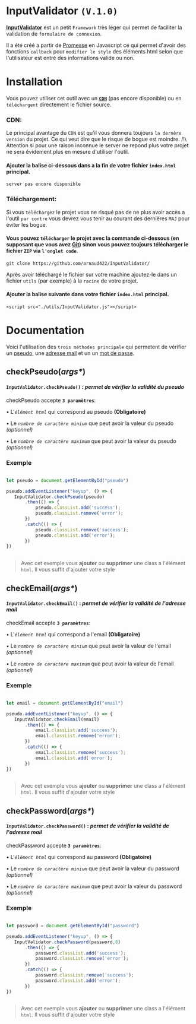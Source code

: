 # InputValidator `(V.1.0)`
 **[InputValidator](https://github.com/arnaud422/InputValidator/)** est un petit `Framework` très léger qui permet de faciliter la validation de `formulaire de connexion`.

Il a été créé a partir de [Promesse](https://developer.mozilla.org/fr/docs/Web/JavaScript/Guide/Using_promises) en Javascript ce qui permet d'avoir des fonctions `callback` pour `modifier le style` des éléments html selon que l'utilisateur est entré des informations valide ou non. 

# Installation
Vous pouvez utiliser cet outil avec un **[`CDN`](https://gcorelabs.com/cdn/what-is-cdn/)** (pas encore disponible) ou en `téléchargent` directement le fichier source.

### CDN:
Le principal avantage du `CDN` est qu'il vous donnera toujours `la dernère version` du projet. Ce qui veut dire que le risque de bogue est moindre. /!\ Attention si pour une raison inconnue le server ne repond plus votre projet ne sera évidement plus en mesure d'utiliser l'outil.

#### Ajouter la balise ci-dessous dans a la fin de votre fichier `index.html` principal.
    server pas encore disponible

### Téléchargement:
Si vous `téléchargez` le projet vous ne risqué pas de ne plus avoir accès a l'outil `par contre` vous devrez vous tenir au courant des dernières `MAJ` pour éviter les bogue.

 #### Vous pouvez `télécharger` le projet avec la commande ci-dessous (en supposant que vous avez [Git](https://git-scm.com/download/win)) sinon vous pouvez toujours télécharger le fichier `ZIP` via `l'onglet code`.
    git clone https://github.com/arnaud422/InputValidator/
    
Après avoir téléchargé le fichier sur votre machine ajoutez-le dans un fichier `utils` (par exemple) à la `racine` de votre projet. 

 #### Ajouter la balise suivante dans votre fichier `index.html` principal.
    <script src="./utils/InputValidator.js"></script>
    
# Documentation
Voici l'utilisation des `trois méthodes principale` qui permetent de vérifier un [pseudo](#checkpseudoargs), une [adresse mail](#checkemailargs) et un un [mot de passe](#checkPasswordargs).

## checkPseudo(_args*_)
#### `InputValidator.checkPseudo()` : _permet de vérifier la validité du pseudo_ 
checkPseudo accepte **`3 paramètres`**:

 • L'_`élément html`_ qui correspond au pseudo **(Obligatoire)**

 • Le _`nombre de caractère minium`_ que peut avoir la valeur du pseudo _(optionnel)_

 • Le _`nombre de caractère maximum`_ que peut avoir la valeur du pseudo _(optionnel)_
 ### Exemple
 ```javascript
    
 let pseudo = document.getElementById("pseudo")
 
 pseudo.addEventListener("keyup", () => {
    InputValidator.checkPseudo(pseudo)
        .then(() => {
            pseudo.classList.add('success');
            pseudo.classList.remove('error');
        })
        .catch(() => {
            pseudo.classList.remove('success');
            pseudo.classList.add('error');
        })
})
    
 ```
 > Avec cet exemple vous **ajouter** ou **supprimer** une class a l'élément `html`. Il vous suffit d'ajouter votre style
 
 ## checkEmail(_args*_)
#### `InputValidator.checkEmail()` : _permet de vérifier la validité de l'adresse mail_ 
checkEmail accepte **`3 paramètres`**:

 • L'_`élément html`_ qui correspond a l'email **(Obligatoire)**

 • Le _`nombre de caractère minium`_ que peut avoir la valeur de l'email _(optionnel)_

 • Le _`nombre de caractère maximum`_ que peut avoir la valeur de l'email _(optionnel)_
 ### Exemple
 ```javascript
    
 let email = document.getElementById("email")
 
 pseudo.addEventListener("keyup", () => {
    InputValidator.checkEmail(email)
        .then(() => {
            email.classList.add('success');
            email.classList.remove('error');
        })
        .catch(() => {
            email.classList.remove('success');
            email.classList.add('error');
        })
})
    
 ```
 > Avec cet exemple vous **ajouter** ou **supprimer** une class a l'élément `html`. Il vous suffit d'ajouter votre style
 
## checkPassword(_args*_)
#### `InputValidator.checkPassword()` : _permet de vérifier la validité de l'adresse mail_ 
checkPassword accepte **`3 paramètres`**:

 • L'_`élément html`_ qui correspond au password **(Obligatoire)**

 • Le _`nombre de caractère minium`_ que peut avoir la valeur du password _(optionnel)_

 • Le _`nombre de caractère maximum`_ que peut avoir la valeur du password _(optionnel)_
 ### Exemple
 ```javascript
    
 let password = document.getElementById("password")
 
 pseudo.addEventListener("keyup", () => {
    InputValidator.checkPassword(password,8)
        .then(() => {
            password.classList.add('success');
            password.classList.remove('error');
        })
        .catch(() => {
            password.classList.remove('success');
            password.classList.add('error');
        })
})
    
 ```
 > Avec cet exemple vous **ajouter** ou **supprimer** une class a l'élément `html`. Il vous suffit d'ajouter votre style


